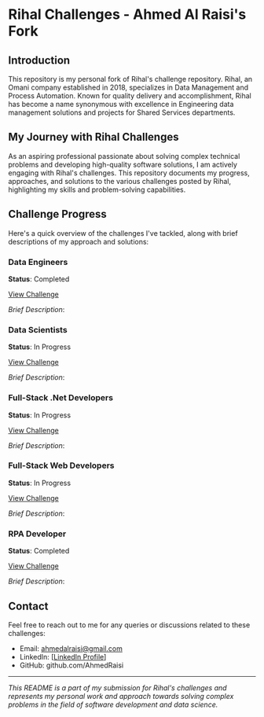 # Rihal Challenges - Ahmed Al Raisi's Fork

## Introduction

This repository is my personal fork of Rihal's challenge repository. Rihal, an Omani company established in 2018, specializes in Data Management and Process Automation. Known for quality delivery and accomplishment, Rihal has become a name synonymous with excellence in Engineering data management solutions and projects for Shared Services departments.

## My Journey with Rihal Challenges

As an aspiring professional passionate about solving complex technical problems and developing high-quality software solutions, I am actively engaging with Rihal's challenges. This repository documents my progress, approaches, and solutions to the various challenges posted by Rihal, highlighting my skills and problem-solving capabilities.

## Challenge Progress

Here's a quick overview of the challenges I've tackled, along with brief descriptions of my approach and solutions:

### Data Engineers 

**Status**: Completed

[View Challenge](https://github.com/rihal-om/rihal-challenges/tree/main/data_engineering)

_Brief Description_:

### Data Scientists 

**Status**: In Progress

[View Challenge](https://github.com/rihal-om/rihal-challenges/tree/main/data_science)

_Brief Description_:

### Full-Stack .Net Developers 

**Status**: In Progress

[View Challenge](https://github.com/rihal-om/rihal-challenges/tree/main/dotnet)

_Brief Description_:

### Full-Stack Web Developers 

**Status**: In Progress 

[View Challenge](https://github.com/rihal-om/rihal-challenges/tree/main/devops)

_Brief Description_:

### RPA Developer 

**Status**: Completed

[View Challenge](https://www.careers-page.com/rihal-2/job/88746R)

_Brief Description_: 

## Contact

Feel free to reach out to me for any queries or discussions related to these challenges:

- Email: ahmedalraisi@gmail.com
- LinkedIn: [[LinkedIn Profile](http://www.linkedin.com/in/ahmedalraisi7/)]
- GitHub: github.com/AhmedRaisi

---

_This README is a part of my submission for Rihal's challenges and represents my personal work and approach towards solving complex problems in the field of software development and data science._
